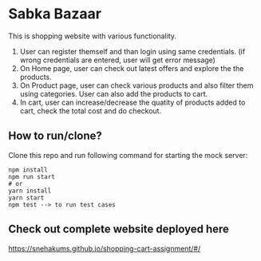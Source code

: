 # Sabka Bazaar

This is shopping website with various functionality.
1. User can register themself and than login using same credentials. (if wrong credentials are entered, user will get error message)
2. On Home page, user can check out latest offers and explore the the products.
3. On Product page, user can check various products and also filter them using categories. User can also add the products to cart.
4. In cart, user can increase/decrease the quatity of products added to cart, check the total cost and do checkout.

## How to run/clone?

Clone this repo and run following command for starting the mock server:

```
npm install
npm run start
# or
yarn install
yarn start
npm test --> to run test cases
```
## Check out complete website deployed here

https://snehakums.github.io/shopping-cart-assignment/#/

